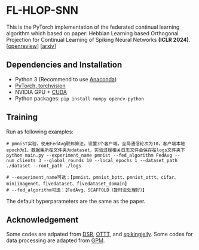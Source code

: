 # FL-HLOP-SNN
This is the PyTorch implementation of the federated continual learning algorithm which based on paper: Hebbian Learning based Orthogonal Projection for Continual Learning of Spiking Neural Networks **(ICLR 2024)**. \[[openreview](https://openreview.net/forum?id=MeB86edZ1P)\] \[[arxiv](https://arxiv.org/abs/2402.11984)\]

## Dependencies and Installation
- Python 3 (Recommend to use [Anaconda](https://www.anaconda.com/download/#linux))
- [PyTorch, torchvision](https://pytorch.org/)
- NVIDIA GPU + [CUDA](https://developer.nvidia.com/cuda-downloads)
- Python packages: `pip install numpy opencv-python`


## Training
Run as following examples:

    # pmnist实验，使用FedAvg联邦算法，设置3个客户端，全局通信轮次为10，客户端本地epoch为1，数据集所在文件夹为dataset，实验过程相关日志文件会保存在logs文件夹下
	python main.py --experiment_name pmnist --fed_algorithm FedAvg --num_clients 3 --global_rounds 10 --local_epochs 1 --dataset_path ./dataset --root_path ./logs
	
    # --experiment_name可选：【pmnist、pmnist_bptt、pmnist_ottt、cifar、miniimagenet、fivedataset、fivedataset_domain】
    # --fed_algorithm可选：【FedAvg、SCAFFOLD（暂时没处理好）】

The default hyperparameters are the same as the paper.

## Acknowledgement

Some codes are adpated from [DSR](https://github.com/qymeng94/DSR), [OTTT](https://github.com/pkuxmq/OTTT-SNN), and [spikingjelly](https://github.com/fangwei123456/spikingjelly). Some codes for data processing are adapted from [GPM](https://github.com/sahagobinda/GPM).

